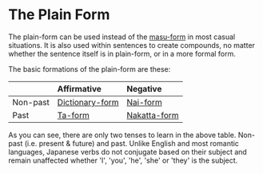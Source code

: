 # The Plain Form

The plain-form can be used instead of the [masu-form](verb-longformpresentaffirmative.md) in most casual situations. It is also used within sentences to create compounds, no matter whether the sentence itself is in plain-form, or in a more formal form.

The basic formations of the plain-form are these:

||Affirmative|Negative|
|:--|:--|:--|
|Non-past|[Dictionary-form](verb-shortformpresentaffirmative.md)|[Nai-form](verb-shortformpresentnegative.md)|
|Past|[Ta-form](verb-shortformpastaffirmative.md)|[Nakatta-form](verb-shortformpastnegative.md)|

As you can see, there are only two tenses to learn in the above table. Non-past (i.e. present & future) and past. Unlike English and most romantic languages, Japanese verbs do not conjugate based on their subject and remain unaffected whether 'I', 'you', 'he', 'she' or 'they' is the subject.
